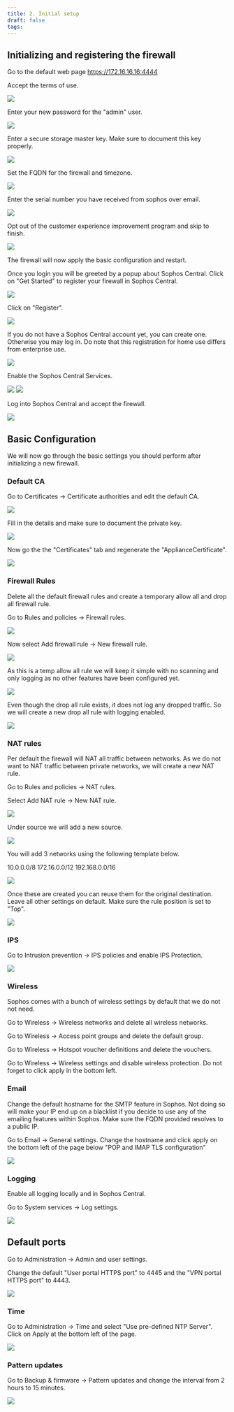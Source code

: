 ```yaml
---
title: 2. Initial setup
draft: false
tags:
---
```

## Initializing and registering the firewall

Go to the default web page https://172.16.16.16:4444

Accept the terms of use.

![](sophos_setup_1.png)

Enter your new password for the "admin" user.

![](sophos_setup_2.png)

Enter a secure storage master key. Make sure to document this key properly.

![](sophos_setup_3.png)

Set the FQDN for the firewall and timezone.

![](sophos_setup_4.png)

Enter the serial number you have received from sophos over email.

![](sophos_setup_5.png)

Opt out of the customer experience improvement program and skip to finish.

![](sophos_setup_6.png)

The firewall will now apply the basic configuration and restart.

Once you login you will be greeted by a popup about Sophos Central.
Click on "Get Started" to register your firewall in Sophos Central.

![](sophos_setup_7.png)

Click on "Register".

![](sophos_setup_8.png)

If you do not have a Sophos Central account yet, you can create one. Otherwise you may log in.
Do note that this registration for home use differs from enterprise use.

![](sophos_setup_9.png)

Enable the Sophos Central Services.

![](sophos_setup_10.png)
![](sophos_setup_11.png)

Log into Sophos Central and accept the firewall.

![](sophos_setup_12.png)

## Basic Configuration

We will now go through the basic settings you should perform after initializing a new firewall.

### Default CA

Go to Certificates -> Certificate authorities and edit the default CA.

![](sophos_setup_13.png)

Fill in the details and make sure to document the private key. 

![](sophos_setup_14.png)

Now go the the "Certificates" tab and regenerate the "ApplianceCertificate".

![](sophos_setup_15.png)

### Firewall Rules

Delete all the default firewall rules and create a temporary allow all and drop all firewall rule.

Go to Rules and policies -> Firewall rules.

![](sophos_setup_16.png)

Now select Add firewall rule -> New firewall rule.

![](sophos_setup_17.png)

As this is a temp allow all rule we will keep it simple with no scanning and only logging as no other features have been configured yet.

![](sophos_setup_18.png)

Even though the drop all rule exists, it does not log any dropped traffic. So we will create a new drop all rule with logging enabled.

![](sophos_setup_19.png)

### NAT rules

Per default the firewall will NAT all traffic between networks. As we do not want to NAT traffic between private networks, we will create a new NAT rule.

Go to Rules and policies -> NAT rules.

Select Add NAT rule -> New NAT rule.

![](sophos_setup_20.png)

Under source we will add a new source.

![](sophos_setup_21.png)

You will add 3 networks using the following template below.

10.0.0.0/8
172.16.0.0/12
192.168.0.0/16

![](sophos_setup_22.png)

Once these are created you can reuse them for the original destination. Leave all other settings on default. Make sure the rule position is set to "Top".

![](sophos_setup_23.png)

### IPS

Go to Intrusion prevention -> IPS policies and enable IPS Protection.

![](sophos_setup_24.png)

### Wireless

Sophos comes with a bunch of wireless settings by default that we do not not need.

Go to Wireless -> Wireless networks and delete all wireless networks.

Go to Wireless -> Access point groups and delete the default group.

Go to Wireless -> Hotspot voucher definitions and delete the vouchers.

Go to Wireless -> Wireless settings and disable wireless protection. Do not forget to click apply in the bottom left.

### Email

Change the default hostname for the SMTP feature in Sophos. Not doing so will make your IP end up on a blacklist if you decide to use any of the emailing features within Sophos. Make sure the FQDN provided resolves to a public IP.

Go to Email -> General settings. Change the hostname and click apply on the bottom left of the page below "POP and IMAP TLS configuration"

![](sophos_setup_25.png)

### Logging

Enable all logging locally and in Sophos Central.

Go to System services -> Log settings.

![](sophos_setup_26.png)

## Default ports

Go to Administration -> Admin and user settings.

Change the default "User portal HTTPS port" to 4445 and the "VPN portal HTTPS port" to 4443.

![](sophos_setup_27.png)

### Time

Go to Administration -> Time and select "Use pre-defined NTP Server".
Click on Apply at the bottom left of the page.

![](sophos_setup_28.png)

### Pattern updates

Go to Backup & firmware -> Pattern updates and change the interval from 2 hours to 15 minutes.

![](sophos_setup_29.png)
